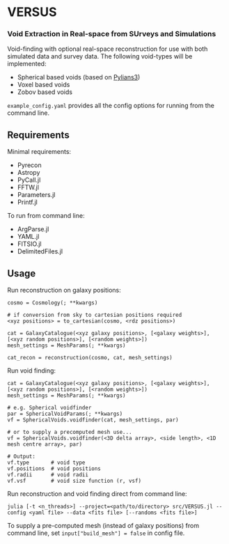 # VERSUS
### Void Extraction in Real-space from SUrveys and Simulations
Void-finding with optional real-space reconstruction for use with both simulated data and survey data. The following void-types will be implemented:
- Spherical based voids (based on [Pylians3](https://github.com/franciscovillaescusa/Pylians3))
- Voxel based voids
- Zobov based voids

```example_config.yaml``` provides all the config options for running from the command line.

## Requirements

Minimal requirements:
- Pyrecon
- Astropy
- PyCall.jl
- FFTW.jl
- Parameters.jl
- Printf.jl

To run from command line:
- ArgParse.jl
- YAML.jl
- FITSIO.jl
- DelimitedFiles.jl

## Usage
Run reconstruction on galaxy positions:
```
cosmo = Cosmology(; **kwargs)

# if conversion from sky to cartesian positions required
<xyz positions> = to_cartesian(cosmo, <rdz positions>)

cat = GalaxyCatalogue(<xyz galaxy positions>, [<galaxy weights>], [<xyz random positions>], [<random weights>])
mesh_settings = MeshParams(; **kwargs)

cat_recon = reconstruction(cosmo, cat, mesh_settings)
```

Run void finding:
```
cat = GalaxyCatalogue(<xyz galaxy positions>, [<galaxy weights>], [<xyz random positions>], [<random weights>])
mesh_settings = MeshParams(; **kwargs)

# e.g. Spherical voidfinder
par = SphericalVoidParams(; **kwargs)
vf = SphericalVoids.voidfinder(cat, mesh_settings, par)

# or to supply a precomputed mesh use...
vf = SphericalVoids.voidfinder(<3D delta array>, <side length>, <1D mesh centre array>, par)

# Output:
vf.type       # void type
vf.positions  # void positions
vf.radii      # void radii
vf.vsf        # void size function (r, vsf)
```

Run reconstruction and void finding direct from command line:
```
julia [-t <n_threads>] --project=<path/to/directory> src/VERSUS.jl --config <yaml file> --data <fits file> [--randoms <fits file>]
```
To supply a pre-computed mesh (instead of galaxy positions) from command line, set ```input["build_mesh"] = false``` in config file.
